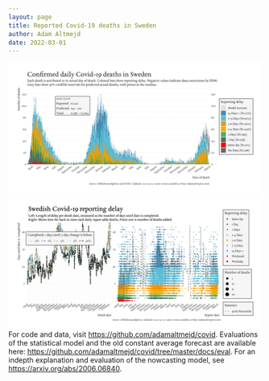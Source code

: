 ```yaml
---
layout: page
title: Reported Covid-19 deaths in Sweden
author: Adam Altmejd
date: 2022-03-01
---
```


![Graph of Swedish Covid-19 deaths with reporting delay.](deaths_lag_sweden_2022-03-01.png "Swedish Covid-19 deaths.")
![Graph of Swedish Covid-19 reporting delay in daily deaths.](lag_trend_sweden_2022-03-01.png "Trend in Swedish Covid-19 mortality reporting delay.")
For code and data, visit <https://github.com/adamaltmejd/covid>.
Evaluations of the statistical model and the old constant average forecast are available here: <https://github.com/adamaltmejd/covid/tree/master/docs/eval>.
For an indepth explanation and evaluation of the nowcasting model, see <https://arxiv.org/abs/2006.06840>.
